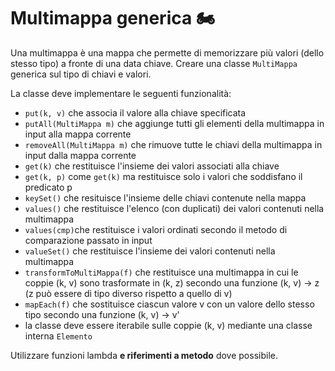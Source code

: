 # Multimappa generica 🏍
Una multimappa è una mappa che permette di memorizzare più valori (dello stesso tipo) a fronte di una data
chiave. Creare una classe `MultiMappa` generica sul tipo di chiavi e valori.

La classe deve implementare le seguenti funzionalità:
- `put(k, v)` che associa il valore alla chiave specificata
- `putAll(MultiMappa m)` che aggiunge tutti gli elementi della multimappa in input alla mappa corrente
- `removeAll(MultiMappa m)` che rimuove tutte le chiavi della multimappa in input dalla mappa corrente
- `get(k)` che restituisce l'insieme dei valori associati alla chiave
- `get(k, p)` come `get(k)` ma restituisce solo i valori che soddisfano il predicato p
- `keySet()` che resituisce l'insieme delle chiavi contenute nella mappa
- `values()` che restituisce l'elenco (con duplicati) dei valori contenuti nella multimappa
- `values(cmp)`che restituisce i valori ordinati secondo il metodo di comparazione passato in input
- `valueSet()` che restituisce l'insieme dei valori contenuti nella multimappa
- `transformToMultiMappa(f)` che restituisce una multimappa in cui le coppie (k, v) sono trasformate in (k, z)
secondo una funzione (k, v) -> z (z può essere di tipo diverso rispetto a quello di v)
- `mapEach(f)` che sostituisce ciascun valore v con un valore dello stesso tipo secondo una funzione (k, v) -> v'
- la classe deve essere iterabile sulle coppie (k, v) mediante una classe interna `Elemento`

Utilizzare funzioni lambda **e riferimenti a metodo** dove possibile.
